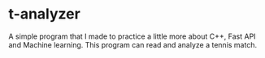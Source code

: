 # t-analyzer
A simple program that I made to practice a little more about C++, Fast API and Machine learning. This program can read and analyze a tennis match.
